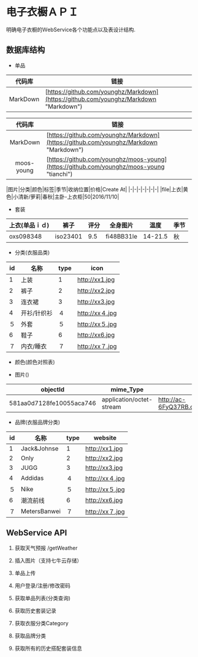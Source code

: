 # 电子衣橱ＡＰＩ
明确电子衣橱的ＷebService各个功能点以及表设计结构.
## 数据库结构
* 单品

|代码库|链接|
|-|-|
|MarkDown                              |[https://github.com/younghz/Markdown](https://github.com/younghz/Markdown "Markdown")|


|代码库                              |链接                                |
|:------------------------------------:|------------------------------------|
|MarkDown                              |[https://github.com/younghz/Markdown](https://github.com/younghz/Markdown "Markdown")|
|moos-young                            |[https://github.com/younghz/moos-young](https://github.com/younghz/moos-young "tianchi")|


|图片|分类|颜色|标签|季节|收纳位置|价格|Create At|
|-|-|-|-|-|-|-|
|file|上衣|黄色|小清新/萝莉|春秋|主卧-上衣柜|50|2016/11/10|

* 套装


|上衣(单品ｉｄ)|   裤子    　|评分     |全身图片|温度|季节|
|------------|------------|--------|-------|----|-------|
|oxs098348|iso23401|9.5|fi48BB31le|14-21.5|秋|

* 分类(衣服品类)

|id|名称|type|icon
|-|-|-|-|
|1|上装|1|http://xx1.jpg|
|2|裤子|2|http://xx2.jpg|
|3|连衣裙|3|http://xx3.jpg|
|4|开衫/针织衫|４|http://xx４.jpg|
|５|外套|５|http://xx５.jpg|
|6|鞋子|6|http://xx6.jpg|
|７|内衣/睡衣|７|http://xx７.jpg|

* 颜色(颜色对照表)

* 图片()

|objectId|mime_Type|url|
|-|-|-|
|581aa0d7128fe10055aca746|application/octet-stream|http://ac-6FyQ37RB.clouddn.com/C0SLWDDrehRUueFvUkIjvF3WOosEWdWXPIzhwOSW|

* 品牌(衣服品牌分类)

|id|名称|type|website|
|-|-|-|-|
|1|Jack&Johnse|1|http://xx1.jpg|
|2|Only|2|http://xx2.jpg|
|3|JUGG|3|http://xx3.jpg|
|4|Addidas|４|http://xx４.jpg|
|５|Nike|５|http://xx５.jpg|
|6|潮流前线|6|http://xx6.jpg|
|７|MetersBanwei|７|http://xx７.jpg|


 ## WebService API

 1. 获取天气预报 /getWeather

 2. 插入图片（支持七牛云存储）

 3. 单品上传

 4. 用户登录/注册/修改密码

 5. 获取单品列表(分类查询)

 6. 获取历史套装记录

 7. 获取衣服分类Category

 8. 获取品牌分类

 9. 获取所有的历史搭配套装信息

